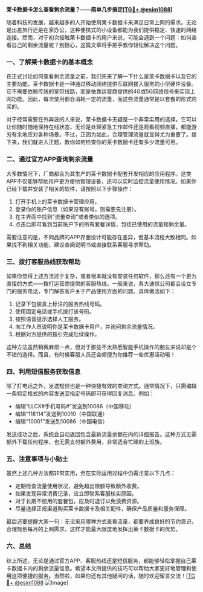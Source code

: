 **莱卡数据卡怎么查看剩余流量？——简单几步搞定[[TG💪+ @esim1088](https://t.me/s/esim1088)]**

随着科技的发展，越来越多的人开始使用莱卡数据卡来满足日常上网的需求。无论是出差旅行还是在家办公，这种便携式的小设备都能为我们提供稳定、快速的网络连接。然而，对于初次接触莱卡数据卡的用户来说，可能会遇到一个问题：如何查看自己的剩余流量呢？别担心，这篇文章将手把手教你轻松解决这个问题。

### 一、了解莱卡数据卡的基本概念

在正式讨论如何查看剩余流量之前，我们先来了解一下什么是莱卡数据卡以及它的主要功能。莱卡数据卡是一种通过移动网络提供互联网接入服务的小型硬件设备。它不需要依赖传统的宽带线路，而是依靠运营商提供的4G或5G网络信号来实现上网功能。因此，每次使用都会消耗一定的流量，而这些流量通常是以套餐的形式购买的。

对于经常需要在外奔波的人来说，莱卡数据卡无疑是一个非常实用的选择。它可以让你随时随地保持在线状态，无论是处理紧急工作邮件还是观看视频直播，都能游刃有余地应对各种场景。不过，正因为如此，合理管理流量就显得尤为重要了。接下来，我们就进入正题，教你如何检查你的莱卡数据卡还有多少流量可用。

### 二、通过官方APP查询剩余流量

大多数情况下，厂商都会为其生产的莱卡数据卡配套开发相应的应用程序。这类APP不仅能够帮助用户更方便地管理设备，还可以实时监控流量使用情况。如果你已经下载并安装了相关的软件，请按照以下步骤操作：

1. 打开手机上的莱卡数据卡管理应用。
2. 登录你的账户信息（如果没有账号，则需要先注册）。
3. 在主界面中找到“流量查询”或者类似的选项。
4. 点击后即可看到当前账户下的所有套餐详情，包括已使用的流量和剩余量。

需要注意的是，不同品牌的APP界面设计可能存在差异，但基本流程大致相同。如果找不到相关功能，建议查阅说明书或直接联系客服寻求帮助。

### 三、拨打客服热线获取帮助

如果你觉得上述方法过于复杂，或者根本就没有安装任何软件，那么还有一个更为直接的方式——拨打运营商提供的客服热线。一般来说，各大通信公司都会设立专门的服务电话，专门解答客户关于产品使用方面的问题。具体做法如下：

1. 记录下包装盒上标注的服务热线号码。
2. 使用固定电话或手机拨打该号码。
3. 按照语音提示选择人工服务。
4. 向工作人员说明你是莱卡数据卡用户，并询问剩余流量情况。
5. 根据对方提供的指引完成后续操作。

这种方法虽然稍微麻烦一点，但对于那些不太熟悉智能手机操作的朋友来说却是个不错的选择。而且，有时候客服人员还会顺便为你推荐一些优惠活动哦！

### 四、利用短信服务获取信息

除了打电话之外，发送短信也是一种快捷有效的查询方式。通常情况下，只需编辑一条特定格式的内容发送至指定号码即可获得回复消息。例如：

- 编辑“LLCX#手机号码#”发送到10086（中国移动）
- 编辑“118114”发送到10010（中国联通）
- 编辑“10001”发送到10086（中国电信）

发送成功之后，系统会自动返回包含最新流量余额在内的详细报告。这种方式无需额外下载任何程序，也无需支付额外费用，非常适合忙碌的上班族。

### 五、注意事项与小贴士

虽然上述几种方法都非常实用，但在实际运用过程中仍需注意以下几点：

- 定期检查流量使用状况，避免超出限额导致额外收费。
- 如果发现异常消费记录，应立即联系客服核实原因。
- 对于长期不使用的套餐包，应及时退订以免浪费资源。
- 尽量选择正规渠道购买莱卡数据卡及相关配件，确保产品质量和服务保障。

最后还要提醒大家一句：无论采用哪种方式查看流量，都要养成良好的节约意识，合理规划每月的上网需求，这样才能最大限度地发挥出莱卡数据卡的优势。

### 六、总结

综上所述，无论是通过官方APP、客服热线还是短信服务，都能够轻松掌握自己莱卡数据卡内的剩余流量信息。希望本文所提供的技巧可以帮助大家更好地管理和使用这项便捷的服务。当然啦，如果你还有其他疑问的话，随时欢迎留言交流！[[TG💪+ @esim1088](https://t.me/s/esim1088) ![Image](https://i.postimg.cc/4NQfJmqS/Snipaste-2025-05-13-00-14-12.png)]